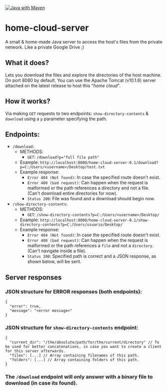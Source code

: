 [![Java with Maven](https://github.com/fabriziodsp-ransom/home-cloud-server/actions/workflows/maven.yml/badge.svg)](https://github.com/fabriziodsp-ransom/home-cloud-server/actions/workflows/maven.yml)
# home-cloud-server
A small & home-made Java server to access the host's files from the private network. Like a private Google Drive ;)

## What it does?
Lets you download the files and explore the directories of the host machine. On port 8080 by default. You can use the Apache Tomcat (v10.1.6) server attached on the latest release to host this "_home cloud_".

## How it works?
Via making `GET` requests to two endpoints: `show-directory-contents` & `download` using a `p` parameter specifying the path.

## Endpoints:
- `/download`:
    - METHODS: 
      - `GET`: `/download?p="full file path"`
    - Example: `http://localhost:8080/home-cloud-server-0.1/download?p=C:/Users/<username>/Desktop/test.txt`
    - Example response:
      - `Error 404 (Not found)`: In case the specified route doesn't exist.
      - `Error 400 (bad request)`: Can happen when the request is malformed or the path references a directory and not a file. (Can't download entire directories for now).
      - `Status 200`: File was found and a download should begin now.
- `/show-directory-contents`:
    - METHODS:
      - `GET`: `/show-directory-contents?p=C:/Users/<username>/Desktop/`
    - Example: `http://localhost:8080/home-cloud-server-0.1/show-directory-contents?p=C:/Users/usuario/Desktop/`
    - Example response:
      - `Error 404 (Not found)`: In case the specified route doesn't exist.
      - `Error 400 (bad request)`: Can happen when the request is malformed or the path references a `file` and not a `directory`. (Can't navigate inside a file).
      - `Status 200`: Specified path is correct and a JSON response, as shown below, will be sent.
      
## Server responses
### JSON structure for ERROR responses (both endpoints):
```
{
  "error": true,
  "message": "<error message>"
}
```

### JSON structure for `show-directory-contents` endpoint:
```
{
  "current_dir": "/the/absolute/path/for/the/current/directory" // To be used for better concatenations, in case you want to create a client for this server afterwards.
  "files": [...] // Array containing filenames of this path.
  "folders": [...] // Array containing folders of this path.
}
```
### The `/download` endpoint will only answer with a binary file to download (in case its found).
